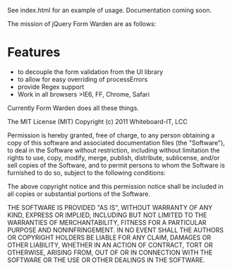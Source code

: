 See index.html for an example of usage.  Documentation coming soon.

The mission of jQuery Form Warden are as follows:

# Features

* to decouple the form validation from the UI library
* to allow for easy overriding of processErrors
* provide Regex support
* Work in all browsers >IE6, FF, Chrome, Safari

Currently Form Warden does all these things.

The MIT License (MIT)
Copyright (c) 2011 Whiteboard-IT, LCC

Permission is hereby granted, free of charge, to any person obtaining a copy of this software and associated documentation files (the "Software"), to deal in the Software without restriction, including without limitation the rights to use, copy, modify, merge, publish, distribute, sublicense, and/or sell copies of the Software, and to permit persons to whom the Software is furnished to do so, subject to the following conditions:

The above copyright notice and this permission notice shall be included in all copies or substantial portions of the Software.

THE SOFTWARE IS PROVIDED "AS IS", WITHOUT WARRANTY OF ANY KIND, EXPRESS OR IMPLIED, INCLUDING BUT NOT LIMITED TO THE WARRANTIES OF MERCHANTABILITY, FITNESS FOR A PARTICULAR PURPOSE AND NONINFRINGEMENT. IN NO EVENT SHALL THE AUTHORS OR COPYRIGHT HOLDERS BE LIABLE FOR ANY CLAIM, DAMAGES OR OTHER LIABILITY, WHETHER IN AN ACTION OF CONTRACT, TORT OR OTHERWISE, ARISING FROM, OUT OF OR IN CONNECTION WITH THE SOFTWARE OR THE USE OR OTHER DEALINGS IN THE SOFTWARE.
